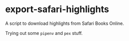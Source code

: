 # export-safari-highlights

A script to download highlights from Safari Books Online.

Trying out some `pipenv` and `pex` stuff.
